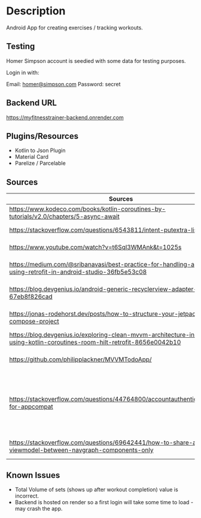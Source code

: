 # **Description**
Android App for creating exercises / tracking workouts.

## **Testing**

Homer Simpson account is seedied with some data for testing purposes.

Login in with: 

Email: homer@simpson.com
Password: secret

## **Backend URL**
<https://myfitnesstrainer-backend.onrender.com>

## **Plugins/Resources**
- Kotlin to Json Plugin
- Material Card
- Parelize / Parcelable

## **Sources**

| Sources                                                                                                                          | Reason                                                                                                                                 |
|----------------------------------------------------------------------------------------------------------------------------------|----------------------------------------------------------------------------------------------------------------------------------------|
| <https://www.kodeco.com/books/kotlin-coroutines-by-tutorials/v2.0/chapters/5-async-await>                                        | general async / await                                                                                                                  |
| <https://stackoverflow.com/questions/6543811/intent-putextra-list>                                                               | putExtra - pass args - Parcelable                                                                                                      |
| <https://www.youtube.com/watch?v=t6Sql3WMAnk&t=1025s>                                                                            | How to use / setup retrofit                                                                                                            |
| <https://medium.com/@sribanavasi/best-practice-for-handling-api-calls-using-retrofit-in-android-studio-36fb5e53c08>              | Wrap retrofit in NetworkResult object                                                                                                  |
| <https://blog.devgenius.io/android-generic-recyclerview-adapter-67eb8f826cad>                                                    | Setting up a generic adapter that takes a generic as a type                                                                            |
| <https://jonas-rodehorst.dev/posts/how-to-structure-your-jetpack-compose-project>                                                | How to Structure MVVM pattern with composables                                                                                         | 
| <https://blog.devgenius.io/exploring-clean-mvvm-architecture-in-android-using-kotlin-coroutines-room-hilt-retrofit-8656e0042b10> | Structure MVVM pattern article                                                                                                         |
| <https://github.com/philipplackner/MVVMTodoApp/>                                                                                 | MVVM Structure - Routes with navcontroller                                                                                             |
| <https://stackoverflow.com/questions/44764800/accountauthenticatoractivity-for-appcompat>                                        | response result from authenticatorActivity not being received to called - this was reason why, had to implement funcs in my App Compat |
| <https://stackoverflow.com/questions/69642441/how-to-share-a-viewmodel-between-navgraph-components-only>                         | Share view model between navigation graph                                                                                              |
## **Known Issues**
- Total Volume of sets (shows up after workout completion) value is incorrect.
- Backend is hosted on render so a first login will take some time to load - may crash the app.